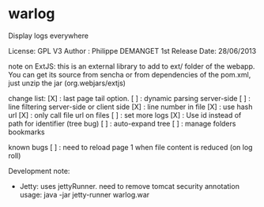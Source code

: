 warlog
======

Display logs everywhere

License: GPL V3
Author : Philippe DEMANGET
1st Release Date: 28/06/2013

note on ExtJS:
	this is an external library to add to ext/ folder of the webapp. You can get its source from sencha or from dependencies of the pom.xml, just unzip the jar (org.webjars/extjs)

change list:
[X] : last page tail option.
[ ] : dynamic parsing server-side
[ ] : line filtering server-side or client side
[X] : line number in file
[X] : use hash url
[X] : only call file url on files
[ ] : set more logs
[X] : Use id instead of path for identifier (tree bug)
[ ] : auto-expand tree
[ ] : manage folders bookmarks

known bugs
[ ] : need to reload page 1 when file content is reduced (on log roll)

Development note:
- Jetty: uses jettyRunner. need to remove tomcat security annotation usage: java -jar jetty-runner warlog.war
